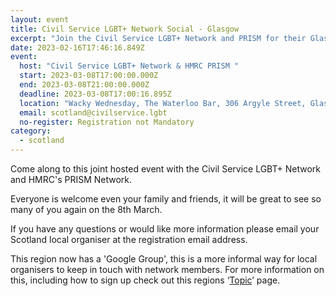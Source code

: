 ```yaml
---
layout: event
title: Civil Service LGBT+ Network Social - Glasgow
excerpt: "Join the Civil Service LGBT+ Network and PRISM for their Glasgow social. "
date: 2023-02-16T17:46:16.849Z
event:
  host: "Civil Service LGBT+ Network & HMRC PRISM "
  start: 2023-03-08T17:00:00.000Z
  end: 2023-03-08T21:00:00.000Z
  deadline: 2023-03-08T17:00:16.895Z
  location: "Wacky Wednesday, The Waterloo Bar, 306 Argyle Street, Glasgow, G2 8LY "
  email: scotland@civilservice.lgbt
  no-register: Registration not Mandatory
category:
  - scotland
---
```

C﻿ome along to this joint hosted event with the Civil Service LGBT+ Network and HMRC's PRISM Network.

Everyone is welcome even your family and friends, it will be great to see so many of you again on the 8th March. 

I﻿f you have any questions or would like more information please email your Scotland local organiser at the registration email address.

This region now has a 'Google Group', this is a more informal way for local organisers to keep in touch with network members. For more information on this, including how to sign up check out this regions ‘[Topic](https://www.civilservice.lgbt/topic/scotland)’ page.